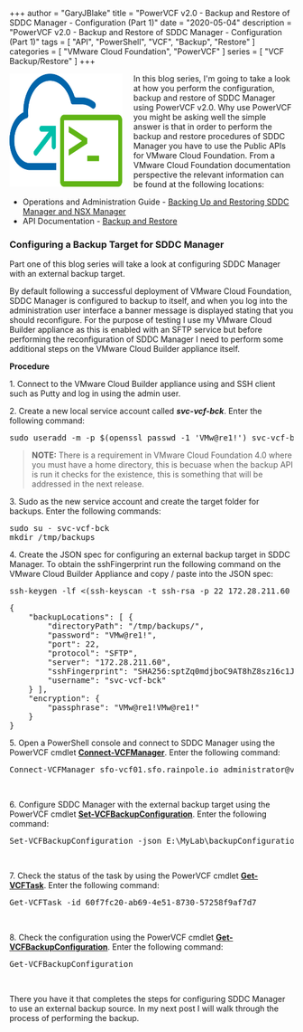 +++
author = "GaryJBlake"
title = "PowerVCF v2.0 - Backup and Restore of SDDC Manager - Configuration (Part 1)"
date = "2020-05-04"
description = "PowerVCF v2.0 - Backup and Restore of SDDC Manager - Configuration (Part 1)"
tags = [
    "API",
    "PowerShell",
    "VCF",
	"Backup",
	"Restore"
]
categories = [
    "VMware Cloud Foundation",
    "PowerVCF"
]
series = [
    "VCF Backup/Restore"
]
+++

<img align="left" width="200" height="200" src="/images/powervcf-color-transparent.webp" style="float:left; padding-right:20px" >

<!-- wp:paragraph -->
<p>In this blog series, I'm going to take a look at how you perform the configuration, backup and restore of SDDC Manager using PowerVCF v2.0. Why use PowerVCF you might be asking well the simple answer is that in order to perform the backup and restore procedures of SDDC Manager you have to use the Public APIs for VMware Cloud Foundation. From a VMware Cloud Foundation documentation perspective the relevant information can be found at the following locations:</p>
<!-- /wp:paragraph -->

<!-- wp:list -->
<ul><li>Operations and Administration Guide - <a href="https://docs.vmware.com/en/VMware-Cloud-Foundation/4.0/com.vmware.vcf.admin.doc_40/GUID-E6C56382-1F5D-447E-A295-99684E378854.html" target="_blank" rel="noreferrer noopener">Backing Up and Restoring SDDC Manager and NSX Manager</a></li><li>API Documentation - <a href="https://vdc-download.vmware.com/vmwb-repository/dcr-public/1020677c-5d51-40dc-8967-256fc6429ba0/78a109b8-feea-4021-a095-71be503543c6/index.html#_backup_and_restore">Backup and Restore</a></li></ul>
<!-- /wp:list -->

<!-- wp:heading {"level":3} -->
<h3>Configuring a Backup Target for SDDC Manager</h3>
<!-- /wp:heading -->

<!-- wp:paragraph -->
<p>Part one of this blog series will take a look at configuring SDDC Manager with an external backup target.</p>
<!-- /wp:paragraph -->

<!-- wp:paragraph -->
<p>By default following a successful deployment of VMware Cloud Foundation, SDDC Manager is configured to backup to itself, and when you log into the administration user interface a banner message is displayed stating that you should reconfigure. For the purpose of testing I use my VMware Cloud Builder appliance as this is enabled with an SFTP service but before performing the reconfiguration of SDDC Manager I need to perform some additional steps on the VMware Cloud Builder appliance itself.</p>
<!-- /wp:paragraph -->

<!-- wp:paragraph -->
<p><strong>Procedure</strong></p>
<!-- /wp:paragraph -->

<!-- wp:paragraph -->
<p>1. Connect to the VMware Cloud Builder appliance using and SSH client such as Putty and log in using the admin user.</p>
<!-- /wp:paragraph -->

<!-- wp:paragraph -->
<p>2. Create a new local service account called <strong><em>svc-vcf-bck</em></strong>. Enter the following command:</p>
<!-- /wp:paragraph -->

<!-- wp:preformatted -->
<pre class="wp-block-preformatted">sudo useradd -m -p $(openssl passwd -1 'VMw@re1!') svc-vcf-bck</pre>
<!-- /wp:preformatted -->

<!-- wp:quote -->
<blockquote class="wp-block-quote"><p><strong>NOTE:</strong> There is a requirement in VMware Cloud Foundation 4.0 where you must have a home directory, this is becuase when the backup API is run it checks for the existence, this is something that will be addressed in the next release. </p></blockquote>
<!-- /wp:quote -->

<!-- wp:paragraph -->
<p>3. Sudo as the new service account and create the target folder for backups. Enter the following commands:</p>
<!-- /wp:paragraph -->

<!-- wp:preformatted -->
<pre class="wp-block-preformatted">sudo su - svc-vcf-bck<br>mkdir /tmp/backups</pre>
<!-- /wp:preformatted -->

<!-- wp:paragraph -->
<p>4. Create the JSON spec for configuring an external backup target in SDDC Manager. To obtain the sshFingerprint run the following command on the VMware Cloud Builder Appliance and copy / paste into the JSON spec:</p>
<!-- /wp:paragraph -->

<!-- wp:preformatted -->
<pre class="wp-block-preformatted">ssh-keygen -lf &lt;(ssh-keyscan -t ssh-rsa -p 22 172.28.211.60 2&gt;/dev/null)</pre>
<!-- /wp:preformatted -->

<!-- wp:group -->
<div class="wp-block-group"><!-- wp:syntaxhighlighter/code {"language":"powershell","lineNumbers":false,"makeURLsClickable":false} -->
<pre class="wp-block-syntaxhighlighter-code">{
    "backupLocations": [ {
        "directoryPath": "/tmp/backups/",
        "password": "VMw@re1!",
        "port": 22,
        "protocol": "SFTP",
        "server": "172.28.211.60",
        "sshFingerprint": "SHA256:sptZq0mdjboC9AT8hZ8sz16c1JWIQxaFof/T407RnQg",
        "username": "svc-vcf-bck"
    } ],
    "encryption": {
        "passphrase": "VMw@re1!VMw@re1!"
    }
}</pre>
<!-- /wp:syntaxhighlighter/code --></div>
<!-- /wp:group -->

<!-- wp:paragraph -->
<p>5. Open a PowerShell console and connect to SDDC Manager using the PowerVCF cmdlet <strong><a href="https://powervcf.readthedocs.io/en/latest/functions/Connect-CloudBuilder/" target="_blank" rel="noreferrer noopener">Connect-VCFManager</a></strong>. Enter the following command:</p>
<!-- /wp:paragraph -->

<!-- wp:preformatted -->
<pre class="wp-block-preformatted">Connect-VCFManager sfo-vcf01.sfo.rainpole.io administrator@vsphere.local VMw@re1!</pre>
<!-- /wp:preformatted -->

<!-- wp:image {"id":397,"sizeSlug":"large"} -->
<figure class="wp-block-image size-large"><img src="https://mycloudyworldcom.files.wordpress.com/2020/04/image.png?w=1024" alt="" class="wp-image-397"/></figure>
<!-- /wp:image -->

<!-- wp:paragraph -->
<p>6. Configure SDDC Manager with the external backup target using the PowerVCF cmdlet <strong><a href="https://powervcf.readthedocs.io/en/latest/functions/Backup%20and%20Restore/Set-VCFBackupConfiguration%20/" target="_blank" rel="noreferrer noopener">Set-VCFBackupConfiguration</a></strong>. Enter the following command:</p>
<!-- /wp:paragraph -->

<!-- wp:preformatted -->
<pre class="wp-block-preformatted">Set-VCFBackupConfiguration -json E:\MyLab\backupConfiguration.json</pre>
<!-- /wp:preformatted -->

<!-- wp:image {"id":398,"sizeSlug":"large"} -->
<figure class="wp-block-image size-large"><img src="https://mycloudyworldcom.files.wordpress.com/2020/04/image-1.png?w=1024" alt="" class="wp-image-398"/></figure>
<!-- /wp:image -->

<!-- wp:paragraph -->
<p>7. Check the status of the task by using the PowerVCF cmdlet <strong><a href="https://powervcf.readthedocs.io/en/latest/functions/Tasks/Get-VCFTask/" target="_blank" rel="noreferrer noopener">Get-VCFTask</a></strong>. Enter the following command:</p>
<!-- /wp:paragraph -->

<!-- wp:preformatted -->
<pre class="wp-block-preformatted">Get-VCFTask -id 60f7fc20-ab69-4e51-8730-57258f9af7d7</pre>
<!-- /wp:preformatted -->

<!-- wp:image {"id":400,"sizeSlug":"large"} -->
<figure class="wp-block-image size-large"><img src="https://mycloudyworldcom.files.wordpress.com/2020/04/image-2.png?w=1024" alt="" class="wp-image-400"/></figure>
<!-- /wp:image -->

<!-- wp:paragraph -->
<p>8. Check the configuration using the PowerVCF cmdlet <strong><a href="https://powervcf.readthedocs.io/en/latest/functions/Backup%20and%20Restore/Set-VCFBackupConfiguration%20/" target="_blank" rel="noreferrer noopener">Get-VCFBackupConfiguration</a></strong>. Enter the following command:</p>
<!-- /wp:paragraph -->

<!-- wp:preformatted -->
<pre class="wp-block-preformatted">Get-VCFBackupConfiguration</pre>
<!-- /wp:preformatted -->

<!-- wp:image {"id":401,"sizeSlug":"large"} -->
<figure class="wp-block-image size-large"><img src="https://mycloudyworldcom.files.wordpress.com/2020/04/image-3.png?w=1024" alt="" class="wp-image-401"/></figure>
<!-- /wp:image -->

<!-- wp:paragraph -->
<p>There you have it that completes the steps for configuring SDDC Manager to use an external backup source. In my next post I will walk through the process of performing the backup.</p>
<!-- /wp:paragraph -->